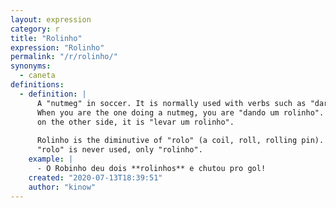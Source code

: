 ```yaml
---
layout: expression
category: r
title: "Rolinho"
expression: "Rolinho"
permalink: "/r/rolinho/"
synonyms:
  - caneta
definitions:
  - definition: |
      A "nutmeg" in soccer. It is normally used with verbs such as "dar" or "levar".
      When you are the one doing a nutmeg, you are "dando um rolinho". When you are
      on the other side, it is "levar um rolinho".
      
      Rolinho is the diminutive of "rolo" (a coil, roll, rolling pin). But in soccer
      "rolo" is never used, only "rolinho".
    example: |
      - O Robinho deu dois **rolinhos** e chutou pro gol!
    created: "2020-07-13T18:39:51"
    author: "kinow"
---
```

